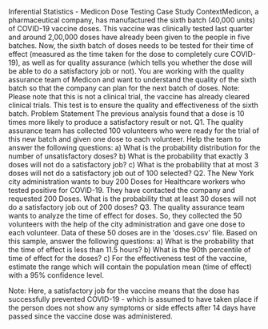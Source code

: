 
Inferential Statistics - Medicon Dose Testing Case Study
Context
​Medicon, a pharmaceutical company, has manufactured the sixth batch (40,000 units) of COVID-19 vaccine doses. This vaccine was clinically tested last quarter and around 2,00,000 doses have already been given to the people in five batches.
Now, the sixth batch of doses needs to be tested for their time of effect (measured as the time taken for the dose to completely cure COVID-19), as well as for quality assurance (which tells you whether the dose will be able to do a satisfactory job or not).
You are working with the quality assurance team of Medicon and want to understand the quality of the sixth batch so that the company can plan for the next batch of doses. 
Note: Please note that this is not a clinical trial, the vaccine has already cleared clinical trials. This test is to ensure the quality and effectiveness of the sixth batch.
Problem Statement
The previous analysis found that a dose is 10 times more likely to produce a satisfactory result or not.
Q1. The quality assurance team has collected 100 volunteers who were ready for the trial of this new batch and given one dose to each volunteer. Help the team to answer the following questions:
a) What is the probability distribution for the number of unsatisfactory doses?
b) What is the probability that exactly 3 doses will not do a satisfactory job?
c) What is the probability that at most 3 doses will not do a satisfactory job out of 100 selected?
Q2. The New York city administration wants to buy 200 Doses for Healthcare workers who tested positive for COVID-19. They have contacted the company and requested 200 Doses. What is the probability that at least 30 doses will not do a satisfactory job out of 200 doses?
Q3. The quality assurance team wants to analyze the time of effect for doses. So, they collected the 50 volunteers with the help of the city administration and gave one dose to each volunteer. Data of these 50 doses are in the 'doses.csv' file. Based on this sample, answer the following questions:
a) What is the probability that the time of effect is less than 11.5 hours?
b) What is the 90th percentile of time of effect for the doses?
c) For the effectiveness test of the vaccine, estimate the range which will contain the population mean (time of effect) with a 95% confidence level.
 
Note: Here, a satisfactory job for the vaccine means that the dose has successfully prevented COVID-19 - which is assumed to have taken place if the person does not show any symptoms or side effects after 14 days have passed since the vaccine dose was administered.
